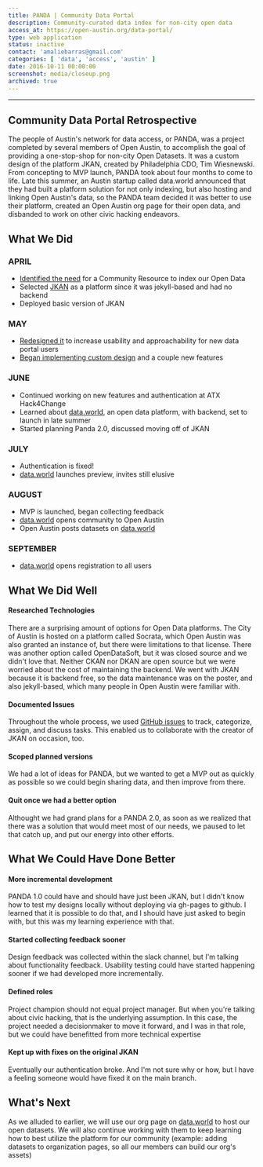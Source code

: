 ```yaml
---
title: PANDA | Community Data Portal
description: Community-curated data index for non-city open data
access_at: https://open-austin.org/data-portal/
type: web application
status: inactive
contact: 'amaliebarras@gmail.com'
categories: [ 'data', 'access', 'austin' ]
date: 2016-10-11 00:00:00
screenshot: media/closeup.png
archived: true
---
```


*****************

## Community Data Portal Retrospective

The people of Austin's network for data access, or PANDA, was a project completed by several members of Open Austin, to accomplish the goal of providing a one-stop-shop for non-city Open Datasets. It was a custom design of the platform JKAN, created by Philadelphia CDO, Tim Wiesnewski. From concepting to MVP launch, PANDA took about four months to come to life. Late this summer, an Austin startup called data.world announced that they had built a platform solution for not only indexing, but also hosting and linking Open Austin's data, so the PANDA team decided it was better to use their platform, created an Open Austin org page for their open data, and disbanded to work on other civic hacking endeavors.

## What We Did

### APRIL

* [Identified the need](https://github.com/open-austin/project-ideas/issues/66) for a Community Resource to index our Open Data
* Selected [JKAN](https://github.com/timwis/jkan-demo) as a platform since it was jekyll-based and had no backend
* Deployed basic version of JKAN

### MAY
* [Redesigned it](https://github.com/open-austin/data-portal) to increase usability and approachability for new data portal users
* [Began implementing custom design](https://github.com/open-austin/data-portal/issues) and a couple new features

### JUNE
* Continued working on new features and authentication at ATX Hack4Change
* Learned about [data.world](http://data.world), an open data platform, with backend, set to launch in late summer
* Started planning Panda 2.0, discussed moving off of JKAN

### JULY
* Authentication is fixed!
* [data.world](data.world) launches preview, invites still elusive

### AUGUST
* MVP is launched, began collecting feedback
* [data.world](http://data.world) opens community to Open Austin
* Open Austin posts datasets on [data.world](http://data.world)

### SEPTEMBER
* [data.world](http://data.world) opens registration to all users

## What We Did Well

#### Researched Technologies
There are a surprising amount of options for Open Data platforms. The City of Austin is hosted on a platform called Socrata, which Open Austin was also granted an instance of, but there were limitations to that license. There was another option called OpenDataSoft, but it was closed source and we didn't love that. Neither CKAN nor DKAN are open source but we were worried about the cost of maintaining the backend. We went with JKAN because it is backend free, so the data maintenance was on the poster, and also jekyll-based, which many people in Open Austin were familiar with.

#### Documented Issues
Throughout the whole process, we used [GitHub issues](https://github.com/open-austin/data-portal/issues/) to track, categorize, assign, and discuss tasks. This enabled us to collaborate with the creator of JKAN on occasion, too.


#### Scoped planned versions
We had a lot of ideas for PANDA, but we wanted to get a MVP out as quickly as possible so we could begin sharing data, and then improve from there.

#### Quit once we had a better option
Althought we had grand plans for a PANDA 2.0, as soon as we realized that there was a solution that would meet most of our needs, we paused to let that catch up, and put our energy into other efforts.

## What We Could Have Done Better

#### More incremental development
PANDA 1.0 could have and should have just been JKAN, but I didn't know how to test my designs locally without deploying via gh-pages to github. I learned that it is possible to do that, and I should have just asked to begin with, but this was my learning experience with that.

#### Started collecting feedback sooner
Design feedback was collected within the slack channel, but I'm talking about functionality feedback. Usability testing could have started happening sooner if we had developed more incrementally.

#### Defined roles
Project champion should not equal project manager. But when you're talking about civic hacking, that is the underlying assumption. In this case, the project needed a decisionmaker to move it forward, and I was in that role, but we could have benefitted from more technical expertise

#### Kept up with fixes on the original JKAN
Eventually our authentication broke. And I'm not sure why or how, but I have a feeling someone would have fixed it on the main branch.

## What's Next
As we alluded to earlier, we will use our org page on [data.world](http://data.world) to host our open datasets. We will also continue working with them to keep learning how to best utilize the platform for our community (example: adding datasets to organization pages, so all our members can build our org's assets)
